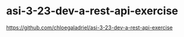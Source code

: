 # asi-3-23-dev-a-rest-api-exercise

https://github.com/chloegaladriel/asi-3-23-dev-a-rest-api-exercise
